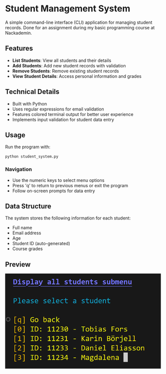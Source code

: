 # Student Management System

A simple command-line interface (CLI) application for managing student records.
Done for an assignment during my basic programming course at Nackademin.

## Features

- **List Students**: View all students and their details
- **Add Students**: Add new student records with validation
- **Remove Students**: Remove existing student records
- **View Student Details**: Access personal information and grades

## Technical Details

- Built with Python
- Uses regular expressions for email validation
- Features colored terminal output for better user experience
- Implements input validation for student data entry

## Usage

Run the program with:

```bash
python student_system.py
```

### Navigation

- Use the numeric keys to select menu options
- Press 'q' to return to previous menus or exit the program
- Follow on-screen prompts for data entry

## Data Structure

The system stores the following information for each student:
- Full name
- Email address
- Age
- Student ID (auto-generated)
- Course grades

## Preview

<img src="previewImage.png" alt="Preview of the Student Management System" width="600"/>
